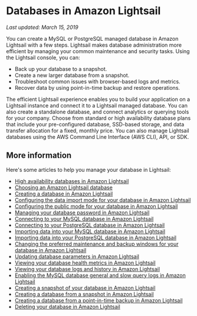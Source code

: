 # Databases in Amazon Lightsail<a name="amazon-lightsail-databases"></a>

 *Last updated: March 15, 2019* 

You can create a MySQL or PostgreSQL managed database in Amazon Lightsail with a few steps\. Lightsail makes database administration more efficient by managing your common maintenance and security tasks\. Using the Lightsail console, you can:
+ Back up your database to a snapshot\.
+ Create a new larger database from a snapshot\.
+ Troubleshoot common issues with browser\-based logs and metrics\.
+ Recover data by using point\-in\-time backup and restore operations\.

The efficient Lightsail experience enables you to build your application on a Lightsail instance and connect it to a Lightsail managed database\. You can also create a standalone database, and connect analytics or querying tools for your company\. Choose from standard or high availability database plans that include your pre\-configured database, SSD\-based storage, and data transfer allocation for a fixed, monthly price\. You can also manage Lightsail databases using the AWS Command Line Interface \(AWS CLI\), API, or SDK\.

## More information<a name="amazon-lightsail-databases-more-information"></a>

Here's some articles to help you manage your database in Lightsail:
+ [High availability databases in Amazon Lightsail](amazon-lightsail-high-availability-databases.md)
+ [Choosing an Amazon Lightsail database](amazon-lightsail-choosing-a-database.md)
+ [Creating a database in Amazon Lightsail](amazon-lightsail-creating-a-database.md)
+ [Configuring the data import mode for your database in Amazon Lightsail](amazon-lightsail-configuring-database-data-import-mode.md)
+ [Configuring the public mode for your database in Amazon Lightsail](amazon-lightsail-configuring-database-public-mode.md)
+ [Managing your database password in Amazon Lightsail](amazon-lightsail-managing-database-password.md)
+ [Connecting to your MySQL database in Amazon Lightsail](amazon-lightsail-connecting-to-your-mysql-database.md)
+ [Connecting to your PostgreSQL database in Amazon Lightsail](amazon-lightsail-connecting-to-your-postgres-database.md)
+ [Importing data into your MySQL database in Amazon Lightsail](amazon-lightsail-importing-data-into-your-mysql-database.md)
+ [Importing data into your PostgreSQL database in Amazon Lightsail](amazon-lightsail-importing-data-into-your-postgres-database.md)
+ [Changing the preferred maintenance and backup windows for your database in Amazon Lightsail](amazon-lightsail-changing-preferred-maintenance-and-backup-windows.md)
+ [Updating database parameters in Amazon Lightsail](amazon-lightsail-updating-database-parameters.md)
+ [Viewing your database health metrics in Amazon Lightsail](amazon-lightsail-viewing-database-health-metrics.md)
+ [Viewing your database logs and history in Amazon Lightsail](amazon-lightsail-viewing-database-logs-and-history.md)
+ [Enabling the MySQL database general and slow query logs in Amazon Lightsail](amazon-lightsail-enabling-mysql-general-and-slow-query-logs.md)
+ [Creating a snapshot of your database in Amazon Lightsail](amazon-lightsail-creating-a-database-snapshot.md)
+ [Creating a database from a snapshot in Amazon Lightsail](amazon-lightsail-creating-a-database-from-snapshot.md)
+ [Creating a database from a point\-in\-time backup in Amazon Lightsail](amazon-lightsail-creating-a-database-from-point-in-time-backup.md)
+ [Deleting your database in Amazon Lightsail](amazon-lightsail-deleting-your-database.md)